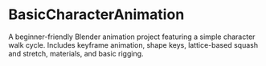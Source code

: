 # BasicCharacterAnimation
A beginner-friendly Blender animation project featuring a simple character walk cycle. Includes keyframe animation, shape keys, lattice-based squash and stretch, materials, and basic rigging. 
